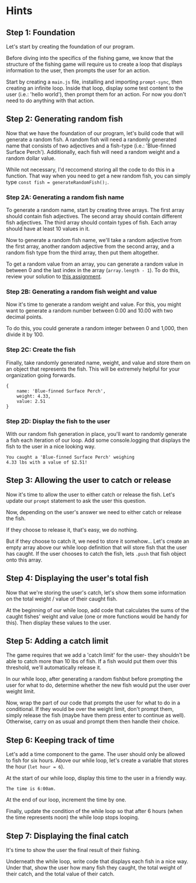 # Hints

## Step 1: Foundation

Let's start by creating the foundation of our program. 

Before diving into the specifics of the fishing game, we know that the structure of the fishing
game will require us to create a loop that displays information to the user, then prompts the user for an action.

Start by creating a `main.js` file, installing and importing `prompt-sync`, then creating an infinite loop. Inside that loop,
display some test content to the user (i.e.: 'hello world'), then prompt them for an action. For now you don't need to do anything
with that action.

## Step 2: Generating random fish

Now that we have the foundation of our program, let's build code that will generate a random fish. A random fish will 
need a randomly generated name that consists of two adjectives and a fish-type (i.e.: 'Blue-finned Surface Perch'). Additionally,
each fish will need a random weight and a random dollar value.

While not necessary, I'd reccomend storing all the code to do this in a function. That way when you need to get a new random fish,
you can simply type `const fish = generateRandomFish();`.

### Step 2A: Generating a random fish name

To generate a random name, start by creating three arrays. The first array should contain fish adjectives. 
The second array should contain different fish adjectives. The third array should contain types of fish. Each array should have at least 10 values in it.

Now to generate a random fish name, we'll take a random adjective from the first array, another random adjective from the second array, and a random fish type
from the third array, then put them altogether.

To get a random value from an array, you can generate a random value in between 0 and the last index in the array (`array.length - 1`). To do this, review your solution
to [this assignment](https://github.com/ci-wdi-900/roll-the-dice).

### Step 2B: Generating a random fish weight and value

Now it's time to generate a random weight and value. For this, you might want to generate a random number between 0.00 and 10.00 with two decimal points.

To do this, you could generate a random integer between 0 and 1,000, then divide it by 100.

### Step 2C: Create the fish

Finally, take randomly generated name, weight, and value and store them on an object that represents the fish. This will be extremely helpful
for your organization going forwards.

```
{
    name: 'Blue-finned Surface Perch',
    weight: 4.33,
    value: 2.51
}
```

### Step 2D: Display the fish to the user

With our random fish generation in place, you'll want to randomly generate a fish each iteration of our loop. 
Add some console.logging that displays the fish to the user in a nice looking way.

```
You caught a 'Blue-finned Surface Perch' weighing 
4.33 lbs with a value of $2.51!
```

## Step 3: Allowing the user to catch or release

Now it's time to allow the user to either catch or release the fish. Let's update our `prompt` statement to ask the
user this question. 

Now, depending on the user's answer we need to either catch or release the fish. 

If they choose to release it, that's easy, we do nothing. 

But if they choose to catch it, we need to store it somehow... Let's create an empty array above our while loop definition that will
store fish that the user has caught. If the user chooses to catch the fish, lets `.push` that fish object onto this array.

## Step 4: Displaying the user's total fish

Now that we're storing the user's catch, let's show them some information on the total weight / value of their caught fish.

At the beginning of our while loop, add code that calculates the sums of the caught fishes' weight and value (one or more functions would
be handy for this). Then display these values to the user.

## Step 5: Adding a catch limit

The game requires that we add a 'catch limit' for the user- they shouldn't be able to catch more than 10 lbs of fish. If a fish would
put them over this threshold, we'll automatically release it.

In our while loop, after generating a random fishbut before prompting the user for what to do, determine whether the new fish would put the user
over weight limit.

Now, wrap the part of our code that prompts the user for what to do in a conditional. If they would be over the weight limit, don't prompt them,
simply release the fish (maybe have them press enter to continue as well). Otherwise, carry on as usual and prompt them then handle their choice.

## Step 6: Keeping track of time

Let's add a time component to the game. The user should only be allowed to fish for six hours. Above our while loop, let's create a variable that
stores the hour (`let hour = 6`).

At the start of our while loop, display this time to the user in a friendly way.
```
The time is 6:00am.
```

At the end of our loop, increment the time by one.

Finally, update the condition of the while loop so that after 6 hours (when the time represents noon) the while loop stops looping.

## Step 7: Displaying the final catch

It's time to show the user the final result of their fishing.

Underneath the while loop, write code that displays each fish in a nice way. 
Under that, show the user how many fish they caught, the total weight of their catch, and the total value of their catch.
